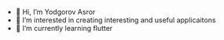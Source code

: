 - 👋 Hi, I’m Yodgorov Asror
- 👀 I’m interested in creating interesting and useful applicaitons
- 🌱 I’m currently learning flutter

<!---
2s494/2s494 is a ✨ special ✨ repository because its `README.md` (this file) appears on your GitHub profile.
You can click the Preview link to take a look at your changes.
--->
